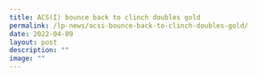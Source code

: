 ```yaml
---
title: ACS(I) bounce back to clinch doubles gold
permalink: /lp-news/acsi-bounce-back-to-clinch-doubles-gold/
date: 2022-04-09
layout: post
description: ""
image: ""
---
```

